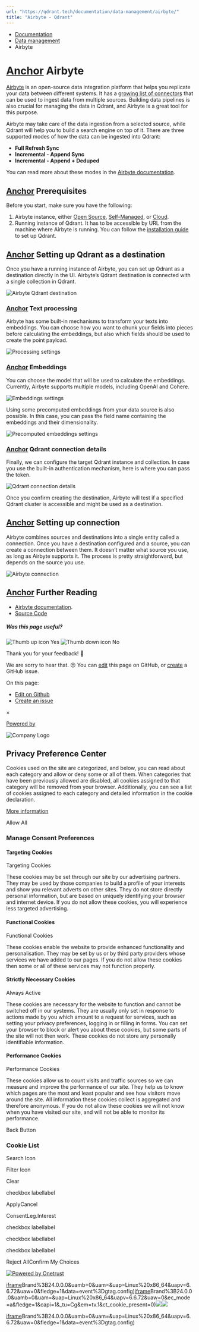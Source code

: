 ```yaml
---
url: "https://qdrant.tech/documentation/data-management/airbyte/"
title: "Airbyte - Qdrant"
---
```


- [Documentation](https://qdrant.tech/documentation/)
- [Data management](https://qdrant.tech/documentation/data-management/)
- Airbyte

# [Anchor](https://qdrant.tech/documentation/data-management/airbyte/\#airbyte) Airbyte

[Airbyte](https://airbyte.com/) is an open-source data integration platform that helps you replicate your data
between different systems. It has a [growing list of connectors](https://docs.airbyte.io/integrations) that can
be used to ingest data from multiple sources. Building data pipelines is also crucial for managing the data in
Qdrant, and Airbyte is a great tool for this purpose.

Airbyte may take care of the data ingestion from a selected source, while Qdrant will help you to build a search
engine on top of it. There are three supported modes of how the data can be ingested into Qdrant:

- **Full Refresh Sync**
- **Incremental - Append Sync**
- **Incremental - Append + Deduped**

You can read more about these modes in the [Airbyte documentation](https://docs.airbyte.io/integrations/destinations/qdrant).

## [Anchor](https://qdrant.tech/documentation/data-management/airbyte/\#prerequisites) Prerequisites

Before you start, make sure you have the following:

1. Airbyte instance, either [Open Source](https://airbyte.com/solutions/airbyte-open-source),
[Self-Managed](https://airbyte.com/solutions/airbyte-enterprise), or [Cloud](https://airbyte.com/solutions/airbyte-cloud).
2. Running instance of Qdrant. It has to be accessible by URL from the machine where Airbyte is running.
You can follow the [installation guide](https://qdrant.tech/documentation/guides/installation/) to set up Qdrant.

## [Anchor](https://qdrant.tech/documentation/data-management/airbyte/\#setting-up-qdrant-as-a-destination) Setting up Qdrant as a destination

Once you have a running instance of Airbyte, you can set up Qdrant as a destination directly in the UI.
Airbyte’s Qdrant destination is connected with a single collection in Qdrant.

![Airbyte Qdrant destination](https://qdrant.tech/documentation/frameworks/airbyte/qdrant-destination.png)

### [Anchor](https://qdrant.tech/documentation/data-management/airbyte/\#text-processing) Text processing

Airbyte has some built-in mechanisms to transform your texts into embeddings. You can choose how you want to
chunk your fields into pieces before calculating the embeddings, but also which fields should be used to
create the point payload.

![Processing settings](https://qdrant.tech/documentation/frameworks/airbyte/processing.png)

### [Anchor](https://qdrant.tech/documentation/data-management/airbyte/\#embeddings) Embeddings

You can choose the model that will be used to calculate the embeddings. Currently, Airbyte supports multiple
models, including OpenAI and Cohere.

![Embeddings settings](https://qdrant.tech/documentation/frameworks/airbyte/embedding.png)

Using some precomputed embeddings from your data source is also possible. In this case, you can pass the field
name containing the embeddings and their dimensionality.

![Precomputed embeddings settings](https://qdrant.tech/documentation/frameworks/airbyte/precomputed-embedding.png)

### [Anchor](https://qdrant.tech/documentation/data-management/airbyte/\#qdrant-connection-details) Qdrant connection details

Finally, we can configure the target Qdrant instance and collection. In case you use the built-in authentication
mechanism, here is where you can pass the token.

![Qdrant connection details](https://qdrant.tech/documentation/frameworks/airbyte/qdrant-config.png)

Once you confirm creating the destination, Airbyte will test if a specified Qdrant cluster is accessible and
might be used as a destination.

## [Anchor](https://qdrant.tech/documentation/data-management/airbyte/\#setting-up-connection) Setting up connection

Airbyte combines sources and destinations into a single entity called a connection. Once you have a destination
configured and a source, you can create a connection between them. It doesn’t matter what source you use, as
long as Airbyte supports it. The process is pretty straightforward, but depends on the source you use.

![Airbyte connection](https://qdrant.tech/documentation/frameworks/airbyte/connection.png)

## [Anchor](https://qdrant.tech/documentation/data-management/airbyte/\#further-reading) Further Reading

- [Airbyte documentation](https://docs.airbyte.com/understanding-airbyte/connections/).
- [Source Code](https://github.com/airbytehq/airbyte/tree/master/airbyte-integrations/connectors/destination-qdrant)

##### Was this page useful?

![Thumb up icon](https://qdrant.tech/icons/outline/thumb-up.svg)
Yes
![Thumb down icon](https://qdrant.tech/icons/outline/thumb-down.svg)
No

Thank you for your feedback! 🙏

We are sorry to hear that. 😔 You can [edit](https://qdrant.tech/github.com/qdrant/landing_page/tree/master/qdrant-landing/content/documentation/data-management/airbyte.md) this page on GitHub, or [create](https://github.com/qdrant/landing_page/issues/new/choose) a GitHub issue.

On this page:

- [Edit on Github](https://github.com/qdrant/landing_page/tree/master/qdrant-landing/content/documentation/data-management/airbyte.md)
- [Create an issue](https://github.com/qdrant/landing_page/issues/new/choose)

×

[Powered by](https://qdrant.tech/)

![Company Logo](https://cdn.cookielaw.org/logos/static/ot_company_logo.png)

## Privacy Preference Center

Cookies used on the site are categorized, and below, you can read about each category and allow or deny some or all of them. When categories that have been previously allowed are disabled, all cookies assigned to that category will be removed from your browser.
Additionally, you can see a list of cookies assigned to each category and detailed information in the cookie declaration.


[More information](https://qdrant.tech/legal/privacy-policy/#cookies-and-web-beacons)

Allow All

### Manage Consent Preferences

#### Targeting Cookies

Targeting Cookies

These cookies may be set through our site by our advertising partners. They may be used by those companies to build a profile of your interests and show you relevant adverts on other sites. They do not store directly personal information, but are based on uniquely identifying your browser and internet device. If you do not allow these cookies, you will experience less targeted advertising.

#### Functional Cookies

Functional Cookies

These cookies enable the website to provide enhanced functionality and personalisation. They may be set by us or by third party providers whose services we have added to our pages. If you do not allow these cookies then some or all of these services may not function properly.

#### Strictly Necessary Cookies

Always Active

These cookies are necessary for the website to function and cannot be switched off in our systems. They are usually only set in response to actions made by you which amount to a request for services, such as setting your privacy preferences, logging in or filling in forms. You can set your browser to block or alert you about these cookies, but some parts of the site will not then work. These cookies do not store any personally identifiable information.

#### Performance Cookies

Performance Cookies

These cookies allow us to count visits and traffic sources so we can measure and improve the performance of our site. They help us to know which pages are the most and least popular and see how visitors move around the site. All information these cookies collect is aggregated and therefore anonymous. If you do not allow these cookies we will not know when you have visited our site, and will not be able to monitor its performance.

Back Button

### Cookie List

Search Icon

Filter Icon

Clear

checkbox labellabel

ApplyCancel

ConsentLeg.Interest

checkbox labellabel

checkbox labellabel

checkbox labellabel

Reject AllConfirm My Choices

[![Powered by Onetrust](https://cdn.cookielaw.org/logos/static/powered_by_logo.svg)](https://www.onetrust.com/products/cookie-consent/)

[iframe](https://td.doubleclick.net/td/rul/10862264272?random=1748574810670&cv=11&fst=1748574810670&fmt=3&bg=ffffff&guid=ON&async=1&gtm=45be55s2v9117590405z8898302740za200zb898302740&gcd=13l3l3l3l1l1&dma=0&tag_exp=101509157~103116026~103130498~103130500~103200004~103233427~103252644~103252646~103351869~103351871~104481633~104481635~104559073~104559075&ptag_exp=101509157~103116026~103130498~103130500~103200004~103233427~103252644~103252646~103351869~103351871~104481633~104481635~104559073~104559075&u_w=1280&u_h=1024&url=https%3A%2F%2Fqdrant.tech%2Fdocumentation%2Fdata-management%2Fairbyte%2F&hn=www.googleadservices.com&frm=0&tiba=Airbyte%20-%20Qdrant&npa=0&pscdl=noapi&auid=734919367.1748574811&uaa=x86&uab=64&uafvl=Google%2520Chrome%3B137.0.7151.55%7CChromium%3B137.0.7151.55%7CNot%252FA)Brand%3B24.0.0.0&uamb=0&uam=&uap=Linux%20x86_64&uapv=6.6.72&uaw=0&fledge=1&data=event%3Dgtag.config)[iframe](https://td.doubleclick.net/td/rul/10862264272?random=1748574810631&cv=11&fst=1748574810631&fmt=3&bg=ffffff&guid=ON&async=1&gcl_ctr=1&gtm=45be55s2v9117590405z8898302740za200zb898302740&gcd=13l3l3l3l1l1&dma=0&tag_exp=101509157~103116026~103130498~103130500~103200004~103233427~103252644~103252646~103351869~103351871~104481633~104481635~104559073~104559075&ptag_exp=101509157~103116026~103130498~103130500~103200004~103233427~103252644~103252646~103351869~103351871~104481633~104481635~104559073~104559075&u_w=1280&u_h=1024&url=https%3A%2F%2Fqdrant.tech%2Fdocumentation%2Fdata-management%2Fairbyte%2F&label=_FJrCMev-7EDEND_w7so&hn=www.googleadservices.com&frm=0&tiba=Airbyte%20-%20Qdrant&value=0&bttype=purchase&npa=0&pscdl=noapi&auid=734919367.1748574811&uaa=x86&uab=64&uafvl=Google%2520Chrome%3B137.0.7151.55%7CChromium%3B137.0.7151.55%7CNot%252FA)Brand%3B24.0.0.0&uamb=0&uam=&uap=Linux%20x86_64&uapv=6.6.72&uaw=0&ec_mode=a&fledge=1&capi=1&_tu=Cg&em=tv.1&ct_cookie_present=0)![](https://t.co/1/i/adsct?bci=4&dv=America%2FAdak%26en-US%2Cen%26Google%20Inc.%26Linux%20x86_64%26255%261280%261024%264%2624%261280%261024%260%26na&eci=3&event=%7B%7D&event_id=9103a088-eb1e-46f7-bb25-e785d6b36392&integration=advertiser&p_id=Twitter&p_user_id=0&pl_id=f8581e43-8ae2-4d7f-a63a-b50ed1ffdf1d&tw_document_href=https%3A%2F%2Fqdrant.tech%2Fdocumentation%2Fdata-management%2Fairbyte%2F&tw_iframe_status=0&txn_id=o81g6&type=javascript&version=2.3.33)![](https://analytics.twitter.com/1/i/adsct?bci=4&dv=America%2FAdak%26en-US%2Cen%26Google%20Inc.%26Linux%20x86_64%26255%261280%261024%264%2624%261280%261024%260%26na&eci=3&event=%7B%7D&event_id=9103a088-eb1e-46f7-bb25-e785d6b36392&integration=advertiser&p_id=Twitter&p_user_id=0&pl_id=f8581e43-8ae2-4d7f-a63a-b50ed1ffdf1d&tw_document_href=https%3A%2F%2Fqdrant.tech%2Fdocumentation%2Fdata-management%2Fairbyte%2F&tw_iframe_status=0&txn_id=o81g6&type=javascript&version=2.3.33)

[iframe](https://td.doubleclick.net/td/rul/10862264272?random=1748574812856&cv=11&fst=1748574812856&fmt=3&bg=ffffff&guid=ON&async=1&gtm=45be55s2v9117590405za200zb898302740&gcd=13l3l3l3l1l1&dma=0&tag_exp=101509157~103116026~103130498~103130500~103200004~103233427~103252644~103252646~103351869~103351871~104481633~104481635~104559073~104559075&ptag_exp=101509157~103116026~103130498~103130500~103200004~103233427~103252644~103252646~103351869~103351871~104481633~104481635~104559073~104559075&u_w=1280&u_h=1024&url=https%3A%2F%2Fqdrant.tech%2Fdocumentation%2Fdata-management%2Fairbyte%2F&hn=www.googleadservices.com&frm=0&tiba=Airbyte%20-%20Qdrant&did=dZTQ1Zm&gdid=dZTQ1Zm&npa=0&pscdl=noapi&auid=734919367.1748574811&uaa=x86&uab=64&uafvl=Google%2520Chrome%3B137.0.7151.55%7CChromium%3B137.0.7151.55%7CNot%252FA)Brand%3B24.0.0.0&uamb=0&uam=&uap=Linux%20x86_64&uapv=6.6.72&uaw=0&fledge=1&data=event%3Dgtag.config)